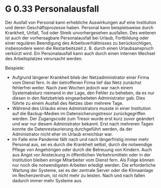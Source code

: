 G 0.33 Personalausfall
======================

Der Ausfall von Personal kann erhebliche Auswirkungen auf eine Institution und deren Geschäftsprozesse haben. Personal kann beispielsweise durch Krankheit, Unfall, Tod oder Streik unvorhergesehen ausfallen. Des weiteren ist auch der vorhersagbare Personalausfall bei Urlaub, Fortbildung oder einer regulären Beendigung des Arbeitsverhältnisses zu berücksichtigen, insbesondere wenn die Restarbeitszeit z. B. durch einen Urlaubsanspruch verkürzt wird. Ein Personalausfall kann auch durch einen internen Wechsel des Arbeitsplatzes verursacht werden.

Beispiele:

* Aufgrund längerer Krankheit blieb der Netzadministrator einer Firma vom Dienst fern. In der betroffenen Firma lief das Netz zunächst fehlerfrei weiter. Nach zwei Wochen jedoch war nach einem Systemabsturz niemand in der Lage, den Fehler zu beheben, da es nur diesen in den Netzbetrieb eingearbeiteten Administrator gab. Dies führte zu einem Ausfall des Netzes über mehrere Tage.
* Während des Urlaubs eines Administrators musste in einer Institution auf die Backup-Medien im Datensicherungstresor zurückgegriffen werden. Der Zugangscode zum Tresor wurde erst kurz zuvor geändert und war nur diesem Administrator bekannt. Erst nach mehreren Tagen konnte die Datenrestaurierung durchgeführt werden, da der Administrator nicht eher im Urlaub erreichbar war.
* Im Falle eine Pandemie fällt nach und nach längerfristig immer mehr Personal aus, sei es durch die Krankheit selbst, durch die notwendige Pflege von Angehörigen oder durch die Betreuung von Kindern. Auch aus Angst vor Ansteckung in öffentlichen Verkehrsmitteln oder in der Institution bleiben einige Mitarbeiter vom Dienst fern. Als Folge können nur noch die notwendigsten Arbeiten erledigt werden. Die erforderliche Wartung der Systeme, sei es der zentrale Server oder die Klimaanlage im Rechenzentrum, ist nicht mehr zu leisten. Nach und nach fallen dadurch immer mehr Systeme aus.
